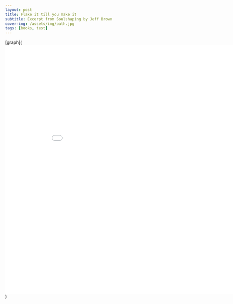 ```yaml
---
layout: post
title: Flake it till you make it
subtitle: Excerpt from Soulshaping by Jeff Brown
cover-img: /assets/img/path.jpg
tags: [books, test]
---
```


[graph](<iframe width="900" height="800" frameborder="0" scrolling="no" src="//plotly.com/~Terrence.bosco/19.embed"></iframe>)
